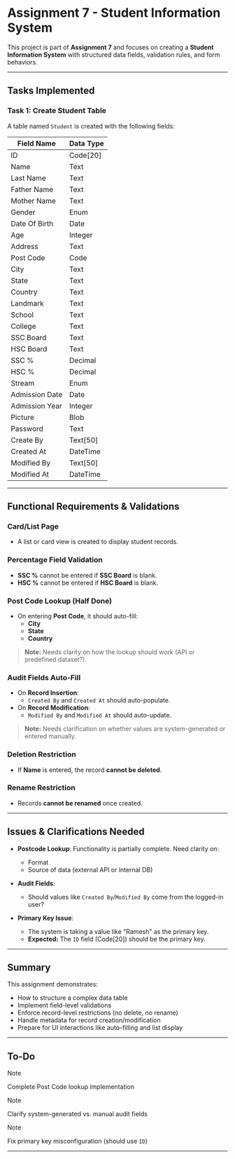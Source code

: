 # Assignment 7 - Student Information System

This project is part of **Assignment 7** and focuses on creating a **Student Information System** with structured data fields, validation rules, and form behaviors.

---

## Tasks Implemented

### Task 1: Create Student Table

A table named `Student` is created with the following fields:

| Field Name       | Data Type    |
|------------------|--------------|
| ID               | Code[20]     |
| Name             | Text         |
| Last Name        | Text         |
| Father Name      | Text         |
| Mother Name      | Text         |
| Gender           | Enum         |
| Date Of Birth    | Date         |
| Age              | Integer      |
| Address          | Text         |
| Post Code        | Code         |
| City             | Text         |
| State            | Text         |
| Country          | Text         |
| Landmark         | Text         |
| School           | Text         |
| College          | Text         |
| SSC Board        | Text         |
| HSC Board        | Text         |
| SSC %            | Decimal      |
| HSC %            | Decimal      |
| Stream           | Enum         |
| Admission Date   | Date         |
| Admission Year   | Integer      |
| Picture          | Blob         |
| Password         | Text         |
| Create By        | Text[50]     |
| Created At       | DateTime     |
| Modified By      | Text[50]     |
| Modified At      | DateTime     |

---

## Functional Requirements & Validations

### Card/List Page
- A list or card view is created to display student records.

### Percentage Field Validation
- **SSC %** cannot be entered if **SSC Board** is blank.
- **HSC %** cannot be entered if **HSC Board** is blank.

###  Post Code Lookup (Half Done)
- On entering **Post Code**, it should auto-fill:
  - **City**
  - **State**
  - **Country**

> **Note:** Needs clarity on how the lookup should work (API or predefined dataset?).

### Audit Fields Auto-Fill
- On **Record Insertion**:
  - `Created By` and `Created At` should auto-populate.
- On **Record Modification**:
  - `Modified By` and `Modified At` should auto-update.

> **Note:** Needs clarification on whether values are system-generated or entered manually.

### Deletion Restriction
- If **Name** is entered, the record **cannot be deleted**.

### Rename Restriction
- Records **cannot be renamed** once created.

---

## Issues & Clarifications Needed

- **Postcode Lookup**: Functionality is partially complete. Need clarity on:
  - Format
  - Source of data (external API or internal DB)

- **Audit Fields**:
  - Should values like `Created By`/`Modified By` come from the logged-in user?

- **Primary Key Issue**:
  - The system is taking a value like "Ramesh" as the primary key.
  - **Expected:** The `ID` field (Code[20]) should be the primary key.

---

## Summary

This assignment demonstrates:
- How to structure a complex data table
- Implement field-level validations
- Enforce record-level restrictions (no delete, no rename)
- Handle metadata for record creation/modification
- Prepare for UI interactions like auto-filling and list display

---

## To-Do
> [!NOTE]
> Complete Post Code lookup implementation

> [!NOTE]
> Clarify system-generated vs. manual audit fields

> [!NOTE]
> Fix primary key misconfiguration (should use `ID`)

---

